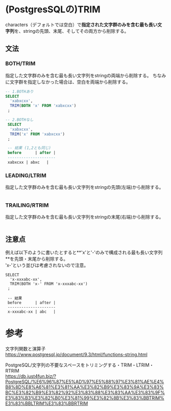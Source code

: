 # (PostgresSQLの)TRIM
characters（デフォルトでは空白）で**指定された文字群のみを含む最も長い文字列**を、stringの先頭、末尾、そしてその両方から削除する。

## 文法
### BOTH/TRIM
指定した文字群のみを含む最も長い文字列をstringの両端から削除する。 
ちなみに文字群を指定しなかった場合は、空白を両端から削除する。

```sql
-- 1.BOTHあり
SELECT
  'xabxcxx',
  TRIM(BOTH 'x' FROM 'xabxcxx')
 ;

-- 2.BOTHなし
 SELECT
  'xabxcxx',
  TRIM('x' FROM 'xabxcxx')
 ;

 -- 結果 (1,2とも同じ)
 before      | after |
 ---------------------
 xabxcxx | abxc   |

```

### LEADING/LTRIM
指定した文字群のみを含む最も長い文字列をstringの先頭(左端)から削除する。

```sql

```

### TRAILING/RTRIM
指定した文字群のみを含む最も長い文字列をstringの末尾(右端)から削除する。

```sql

```

## 注意点
例えば以下のように書いたとすると**'x'と'-'のみで構成される最も長い文字列**を先頭・末尾から削除する。  
'x-'という並びは考慮されないので注意。
```
SELECT
  'x-xxxabc-xx',
  TRIM(BOTH 'x-' FROM 'x-xxxabc-xx')
 ;
 
 -- 結果
 before      | after |
 ---------------------
 x-xxxabc-xx | abc   |
```



# 参考
文字列関数と演算子  
https://www.postgresql.jp/document/9.3/html/functions-string.html

PostgreSQL/文字列の不要なスペースをトリミングする・TRIM・LTRIM・RTRIM  
https://db.just4fun.biz/?PostgreSQL/%E6%96%87%E5%AD%97%E5%88%97%E3%81%AE%E4%B8%8D%E8%A6%81%E3%81%AA%E3%82%B9%E3%83%9A%E3%83%BC%E3%82%B9%E3%82%92%E3%83%88%E3%83%AA%E3%83%9F%E3%83%B3%E3%82%B0%E3%81%99%E3%82%8B%E3%83%BBTRIM%E3%83%BBLTRIM%E3%83%BBRTRIM
